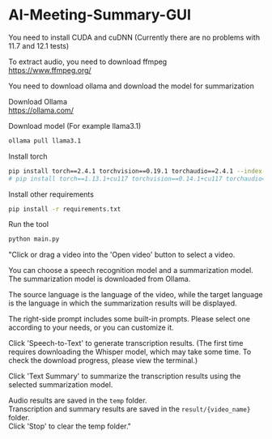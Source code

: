 # AI-Meeting-Summary-GUI

You need to install CUDA and cuDNN
(Currently there are no problems with 11.7 and 12.1 tests)  

To extract audio, you need to download ffmpeg  
https://www.ffmpeg.org/

You need to download ollama and download the model for summarization  

Download Ollama  
https://ollama.com/  

Download model (For example llama3.1) 
```bash
ollama pull llama3.1
```

Install torch
```bash
pip install torch==2.4.1 torchvision==0.19.1 torchaudio==2.4.1 --index-url https://download.pytorch.org/whl/cu121
# pip install torch==1.13.1+cu117 torchvision==0.14.1+cu117 torchaudio==0.13.1 --extra-index-url https://download.pytorch.org/whl/cu117
```

Install other requirements
```bash
pip install -r requirements.txt
```

Run the tool
```bash
python main.py
```


"Click or drag a video into the 'Open video' button to select a video.  

You can choose a speech recognition model and a summarization model. The summarization model is downloaded from Ollama.  

The source language is the language of the video, while the target language is the language in which the summarization results will be displayed.  

The right-side prompt includes some built-in prompts. Please select one according to your needs, or you can customize it.  

Click 'Speech-to-Text' to generate transcription results. (The first time requires downloading the Whisper model, which may take some time. To check the download progress, please view the terminal.)  

Click 'Text Summary' to summarize the transcription results using the selected summarization model.  

Audio results are saved in the ```temp``` folder.  
Transcription and summary results are saved in the ```result/{video_name}``` folder.  
Click 'Stop' to clear the temp folder."  
